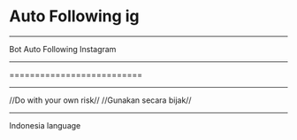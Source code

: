# Auto Following ig


____________________________
Bot Auto Following Instagram
____________________________
==========================
__________________________
//Do with your own risk//
//Gunakan secara bijak//
__________________________
   Indonesia language
